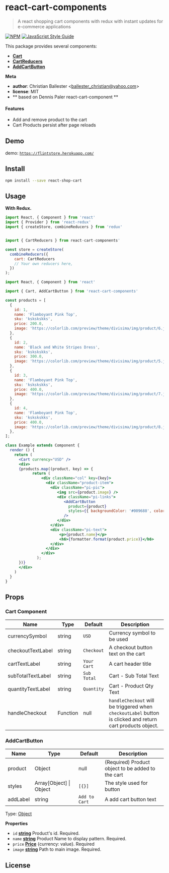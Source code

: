 # react-cart-components

> A react shopping cart components with redux with instant updates for e-commerce applications

[![NPM](https://img.shields.io/npm/v/react-cart-components.svg)](https://www.npmjs.com/package/react-cart-components) [![JavaScript Style Guide](https://img.shields.io/badge/code_style-standard-brightgreen.svg)](https://standardjs.com)

This package provides several components:

- [**Cart**](#cart)
- [**CartReducers**](#cartreducers)
- [**AddCartButton**](#addtocartbutton)

**Meta**

- **author**: Christian Ballester &lt;ballester_christian@yahoo.com>
- **license**: MIT
- ** based on Dennis Paler react-cart-component **

#### Features

- Add and remove product to the cart
- Cart Products persist after page reloads

## Demo

demo: [`https://flintstore.herokuapp.com/`](https://flintstore.herokuapp.com/)


## Install

```bash
npm install --save react-shop-cart
```

## Usage

**With Redux.**

```jsx
import React, { Component } from 'react'
import { Provider } from 'react-redux'
import { createStore, combineReducers } from 'redux'


import { CartReducers } from react-cart-components'

const store = createStore(
  combineReducers({
    cart: CartReducers
    // Your own reducers here,
  })
);

import React, { Component } from 'react'

import { Cart, AddCartButton } from 'react-cart-components'

const products = [
  {
    id: 1,
    name: 'Flamboyant Pink Top',
    sku: 'kskskskks',
    price: 200.0,
    image: 'https://colorlib.com/preview/theme/divisima/img/product/6.jpg'
  },
  {
    id: 2,
    name: 'Black and White Stripes Dress',
    sku: 'kskskskks',
    price: 300.0,
    image: 'https://colorlib.com/preview/theme/divisima/img/product/5.jpg'
  },
  {
    id: 3,
    name: 'Flamboyant Pink Top',
    sku: 'kskskskks',
    price: 400.0,
    image: 'https://colorlib.com/preview/theme/divisima/img/product/7.jpg'
  },
  {
    id: 4,
    name: 'Flamboyant Pink Top',
    sku: 'kskskskks',
    price: 400.0,
    image: 'https://colorlib.com/preview/theme/divisima/img/product/8.jpg'
  },
];

class Example extends Component {
  render () {
    return (
      <Cart currency="USD" />
      <div>
      {products.map((product, key) => {
            return (
                <div className="col" key={key}>
                  <div className="product-item">
                    <div className="pi-pic">
                       <img src={product.image} />
                       <div className="pi-links">
                          <AddCartButton
                            product={product}
                            styles={{ backgroundColor: '#009688', color: 'white', border: '0' }}
                          />
                       </div>
                    </div>
                    <div className="pi-text">
                        <p>{product.name}</p>
                        <h6>{formatter.format(product.price)}</h6>
                    </div>
                  </div>
                </div>
              );
      })}
      </div>
    )
  }
}
```


## Props

### Cart Component

| Name         | Type    | Default | Description |
| ------------ | ------- | ------- | ----------- |
| currencySymbol | string | `USD` | Currency symbol to be used |
| checkoutTextLabel | string | `Checkout` | A checkout button text on the cart |
| cartTextLabel | string | `Your Cart` | A cart header title |
| subTotalTextLabel | string | `Sub Total` |  Cart  - Sub Total Text |
| quantityTextLabel | string | `Quantity` |  Cart  - Product Qty Text |
| handleCheckout | Function | null |  `handleCheckout` will be triggered when `checkoutLabel` button is clicked and return cart products object. |


### AddCartButton

| Name         | Type    | Default | Description |
| ------------ | ------- | ------- | ----------- |
| product | Object | null | (Required) Product object to be added to the cart |
| styles | Array[Object] \| Object | `[{}]` | The style used for button |
| addLabel | string | `Add to Cart` | A add cart button text |


Type: [Object](https://developer.mozilla.org/en-US/docs/Web/JavaScript/Reference/Global_Objects/Object)

**Properties**

- `id` **[string](https://developer.mozilla.org/en-US/docs/Web/JavaScript/Reference/Global_Objects/String)** Product's id. Required.
- `name` **[string](https://developer.mozilla.org/en-US/docs/Web/JavaScript/Reference/Global_Objects/String)** Product Name to display pattern. Required.
- `price` **[Price](#price)** {currency: value}. Required
- `image` **[string](https://developer.mozilla.org/en-US/docs/Web/JavaScript/Reference/Global_Objects/String)** Path to main image. Required.

## License
